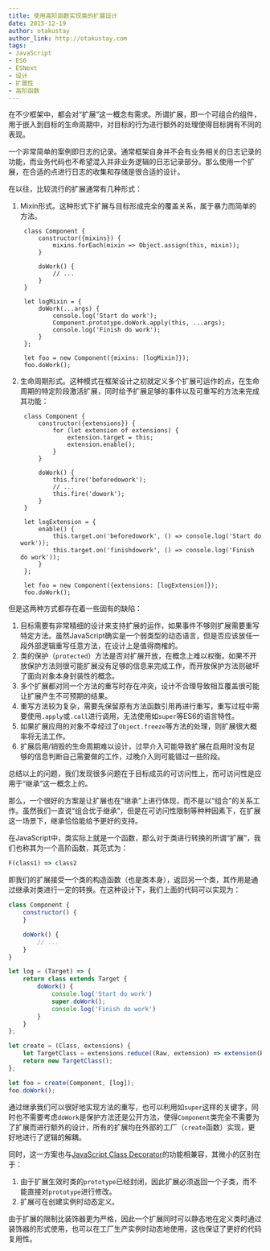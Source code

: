 ```yaml
---
title: 使用高阶函数实现类的扩展设计
date: 2015-12-19
author: otakustay
author_link: http://otakustay.com
tags:
- JavaScript
- ES6
- ESNext
- 设计
- 扩展性
- 高阶函数
---
```



在不少框架中，都会对“扩展”这一概念有需求。所谓扩展，即一个可组合的组件，用于嵌入到目标的生命周期中，对目标的行为进行额外的处理使得目标拥有不同的表现。

一个非常简单的案例即日志的记录。通常框架自身并不会有业务相关的日志记录的功能，而业务代码也不希望混入并非业务逻辑的日志记录部分。那么使用一个扩展，在合适的点进行日志的收集和存储是很合适的设计。

在以往，比较流行的扩展通常有几种形式：

1. Mixin形式。这种形式下扩展与目标形成完全的覆盖关系，属于暴力而简单的方法。

        class Component {
            constructor({mixins}) {
                mixins.forEach(mixin => Object.assign(this, mixin));
            }

            doWork() {
                // ...
            }
        }

        let logMixin = {
            doWork(...args) {
                console.log('Start do work');
                Component.prototype.doWork.apply(this, ...args);
                console.log('Finish do work');
            }
        };

        let foo = new Component({mixins: [logMixin]});
        foo.doWork();

2. 生命周期形式。这种模式在框架设计之初就定义多个扩展可运作的点，在生命周期的特定阶段激活扩展，同时给予扩展足够的事件以及可重写的方法来完成其功能：

        class Component {
            constructor({extensions}) {
                for (let extension of extensions) {
                    extension.target = this;
                    extension.enable();
                }
            }

            doWork() {
                this.fire('beforedowork');
                // ...
                this.fire('dowork');
            }
        }

        let logExtension = {
            enable() {
                this.target.on('beforedowork', () => console.log('Start do work'));
                this.target.on('finishdowork', () => console.log('Finish do work'));
            }
        };

        let foo = new Component({extensions: [logExtension]});
        foo.doWork();

但是这两种方式都存在着一些固有的缺陷：

1. 目标需要有非常精细的设计来支持扩展的运作，如果事件不够则扩展需要重写特定方法。虽然JavaScript确实是一个弱类型的动态语言，但是否应该放任一段外部逻辑重写任意方法，在设计上是值得商榷的。
2. 类的保护（`protected`）方法是否对扩展开放，在概念上难以权衡。如果不开放保护方法则很可能扩展没有足够的信息来完成工作，而开放保护方法则破坏了面向对象本身封装性的概念。
3. 多个扩展都对同一个方法的重写时存在冲突，设计不合理导致相互覆盖很可能让扩展产生不可预期的结果。
4. 重写方法较为复杂，需要先保留原有方法函数引用再进行重写，重写过程中需要使用`.apply`或`.call`进行调用，无法使用如`super`等ES6的语言特性。
5. 如果扩展应用的对象不幸经过了`Object.freeze`等方法的处理，则扩展很大概率将无法工作。
6. 扩展启用/销毁的生命周期难以设计，过早介入可能导致扩展在启用时没有足够的信息判断自己需要做的工作，过晚介入则可能错过一些阶段。

总结以上的问题，我们发现很多问题在于目标成员的可访问性上，而可访问性是应用于“继承”这一概念上的。

那么，一个很好的方案是让扩展也在“继承”上进行体现，而不是以“组合”的关系工作。虽然我们一直说“组合优于继承”，但是在可访问性限制等种种因素下，在扩展这一场景下，继承恰恰能给予更好的支持。

在JavaScript中，类实际上就是一个函数，那么对于类进行转换的所谓“扩展”，我们也称其为一个高阶函数，其范式为：

```js
F(class1) => class2
```

即我们的扩展接受一个类的构造函数（也是类本身），返回另一个类，其作用是通过继承对类进行一定的转换。在这种设计下，我们上面的代码可以实现为：

```js
class Component {
    constructor() {
    }

    doWork() {
        // ...
    }
}

let log = (Target) => {
    return class extends Target {
        doWork() {
            console.log('Start do work')
            super.doWork();
            console.log('Finish do work')
        }
    }
};

let create = (Class, extensions) {
    let TargetClass = extensions.reduce((Raw, extension) => extension(Raw), Class);
    return new TargetClass();
};

let foo = create(Component, [log]);
foo.doWork();
```

通过继承我们可以很好地实现方法的重写，也可以利用如`super`这样的关键字，同时也不需要考虑`doWork`是保护方法还是公开方法，使得`Component`类完全不需要为了扩展而进行额外的设计，所有的扩展均在外部的工厂（`create`函数）实现，更好地进行了逻辑的解耦。

同时，这一方案也与[JavaScript Class Decorator](https://github.com/wycats/javascript-decorators#class-declaration)的功能相兼容，其微小的区别在于：

1. 由于扩展生效时类的`prototype`已经封闭，因此扩展必须返回一个子类，而不能直接对`prototype`进行修改。
2. 扩展可在创建实例时动态定义。

由于扩展的限制比装饰器更为严格，因此一个扩展同时可以静态地在定义类时通过装饰器的形式使用，也可以在工厂生产实例时动态地使用，这也保证了更好的代码复用性。
